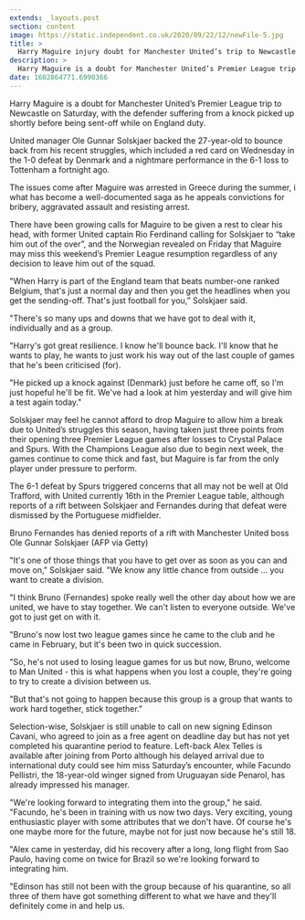 ```yaml
--- 
extends: _layouts.post 
section: content 
image: https://static.independent.co.uk/2020/09/22/12/newFile-5.jpg 
title: > 
  Harry Maguire injury doubt for Manchester United’s trip to Newcastle after red card on England duty 
description: > 
  Harry Maguire is a doubt for Manchester United’s Premier League trip to Newcastle on Saturday, with the defender suffering from a knock picked up shortly before being sent-off while on England duty."There's so many ups and downs that we have got to deal with it, individually and as a group."Bruno's now lost two league games since he came to the club and he came in February, but it's been two in quick succession."But that's not going to happen because this group is a group that wants to work hard together, stick together."Of course he's one maybe more for the future, maybe not for just now because he's still 18. 
date: 1602864771.6990366 
--- 
```

Harry Maguire is a doubt for Manchester United’s Premier League trip to Newcastle on Saturday, with the defender suffering from a knock picked up shortly before being sent-off while on England duty.

United manager Ole Gunnar Solskjaer backed the 27-year-old to bounce back from his recent struggles, which included a red card on Wednesday in the 1-0 defeat by Denmark and a nightmare performance in the 6-1 loss to Tottenham a fortnight ago.

The issues come after Maguire was arrested in Greece during the summer, i what has become a well-documented saga as he appeals convictions for bribery, aggravated assault and resisting arrest.

There have been growing calls for Maguire to be given a rest to clear his head, with former United captain Rio Ferdinand calling for Solskjaer to “take him out of the over”, and the Norwegian revealed on Friday that Maguire may miss this weekend’s Premier League resumption regardless of any decision to leave him out of the squad.

"When Harry is part of the England team that beats number-one ranked Belgium, that's just a normal day and then you get the headlines when you get the sending-off. That's just football for you,” Solskjaer said.

"There's so many ups and downs that we have got to deal with it, individually and as a group.

"Harry's got great resilience. I know he'll bounce back. I'll know that he wants to play, he wants to just work his way out of the last couple of games that he's been criticised (for).

"He picked up a knock against (Denmark) just before he came off, so I'm just hopeful he'll be fit. We've had a look at him yesterday and will give him a test again today."

Solskjaer may feel he cannot afford to drop Maguire to allow him a break due to United’s struggles this season, having taken just three points from their opening three Premier League games after losses to Crystal Palace and Spurs. With the Champions League also due to begin next week, the games continue to come thick and fast, but Maguire is far from the only player under pressure to perform.

The 6-1 defeat by Spurs triggered concerns that all may not be well at Old Trafford, with United currently 16th in the Premier League table, although reports of a rift between Solskjaer and Fernandes during that defeat were dismissed by the Portuguese midfielder.

Bruno Fernandes has denied reports of a rift with Manchester United boss Ole Gunnar Solskjaer (AFP via Getty)

"It's one of those things that you have to get over as soon as you can and move on," Solskjaer said. "We know any little chance from outside ... you want to create a division.

"I think Bruno (Fernandes) spoke really well the other day about how we are united, we have to stay together. We can't listen to everyone outside. We've got to just get on with it.

"Bruno's now lost two league games since he came to the club and he came in February, but it's been two in quick succession.

"So, he's not used to losing league games for us but now, Bruno, welcome to Man United - this is what happens when you lost a couple, they're going to try to create a division between us.

"But that's not going to happen because this group is a group that wants to work hard together, stick together."

Selection-wise, Solskjaer is still unable to call on new signing Edinson Cavani, who agreed to join as a free agent on deadline day but has not yet completed his quarantine period to feature. Left-back Alex Telles is available after joining from Porto although his delayed arrival due to international duty could see him miss Saturday’s encounter, while Facundo Pellistri, the 18-year-old winger signed from Uruguayan side Penarol, has already impressed his manager.

"We're looking forward to integrating them into the group," he said. "Facundo, he's been in training with us now two days. Very exciting, young enthusiastic player with some attributes that we don't have. Of course he's one maybe more for the future, maybe not for just now because he's still 18.

"Alex came in yesterday, did his recovery after a long, long flight from Sao Paulo, having come on twice for Brazil so we're looking forward to integrating him.

"Edinson has still not been with the group because of his quarantine, so all three of them have got something different to what we have and they'll definitely come in and help us.